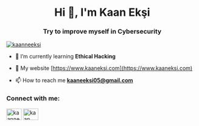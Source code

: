 <h1 align="center">Hi 👋, I'm Kaan Ekşi</h1>
<h3 align="center">Try to improve myself in Cybersecurity</h3>

<p align="left"> <a href="https://twitter.com/kaanneeksi" target="blank"><img src="https://img.shields.io/twitter/follow/kaanneeksi?logo=twitter&style=for-the-badge" alt="kaanneeksi" /></a> </p>

- 🌱 I’m currently learning **Ethical Hacking**

- 📄 My website [https://www.kaaneksi.com](https://www.kaaneksi.com)
  
- 📫 How to reach me **kaaneeksi05@gmail.com**


<h3 align="left">Connect with me:</h3>
<p align="left">
<a href="https://twitter.com/kaanneeksi" target="blank"><img align="center" src="https://raw.githubusercontent.com/rahuldkjain/github-profile-readme-generator/master/src/images/icons/Social/twitter.svg" alt="kaanneeksi" height="30" width="40" /></a>
<a href="https://linkedin.com/in/kaan ekşi" target="blank"><img align="center" src="https://raw.githubusercontent.com/rahuldkjain/github-profile-readme-generator/master/src/images/icons/Social/linked-in-alt.svg" alt="kaan ekşi" height="30" width="40" /></a>
</p>



